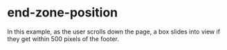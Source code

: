 # end-zone-position
In this example, as the user scrolls down the page, a box slides into view if they get within 500 pixels of the footer.
